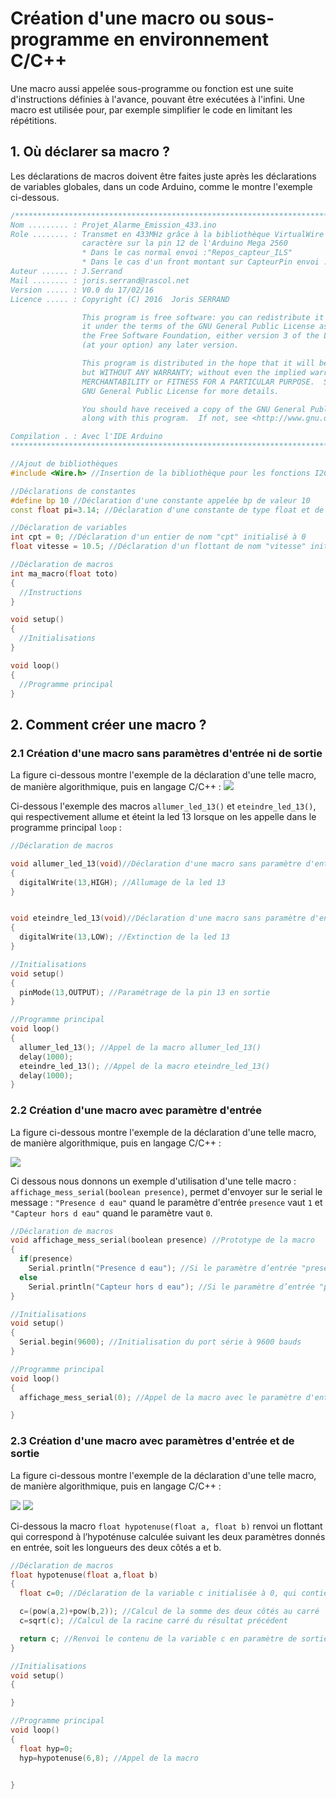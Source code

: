 # Création d'une macro ou sous-programme en environnement C/C++

Une macro aussi appelée sous-programme ou fonction est une suite d'instructions définies à l'avance, pouvant être exécutées à l'infini. Une macro est utilisée pour, par exemple simplifier le code en limitant les répétitions.

## 1. Où déclarer sa macro ?

Les déclarations de macros doivent être faites juste après les déclarations de variables globales, dans un code Arduino, comme le montre l'exemple ci-dessous.

```c++
/**************************************************************************************************
Nom ......... : Projet_Alarme_Emission_433.ino
Role ........ : Transmet en 433MHz grâce à la bibliothèque VirtualWire une chaîne de
                caractère sur la pin 12 de l'Arduino Mega 2560
                * Dans le cas normal envoi :"Repos_capteur_ILS"
                * Dans le cas d'un front montant sur CapteurPin envoi : "Alerte_capteur_ILS"
Auteur ...... : J.Serrand
Mail ........ : joris.serrand@rascol.net
Version ..... : V0.0 du 17/02/16
Licence ..... : Copyright (C) 2016  Joris SERRAND

                This program is free software: you can redistribute it and/or modify
                it under the terms of the GNU General Public License as published by
                the Free Software Foundation, either version 3 of the License, or
                (at your option) any later version.

                This program is distributed in the hope that it will be useful,
                but WITHOUT ANY WARRANTY; without even the implied warranty of
                MERCHANTABILITY or FITNESS FOR A PARTICULAR PURPOSE.  See the
                GNU General Public License for more details.

                You should have received a copy of the GNU General Public License
                along with this program.  If not, see <http://www.gnu.org/licenses/>

Compilation . : Avec l'IDE Arduino
****************************************************************************************************/

//Ajout de bibliothèques
#include <Wire.h> //Insertion de la bibliothèque pour les fonctions I2C

//Déclarations de constantes
#define bp 10 //Déclaration d'une constante appelée bp de valeur 10
const float pi=3.14; //Déclaration d'une constante de type float et de nom "pi" initialisée à 3.14

//Déclaration de variables
int cpt = 0; //Déclaration d'un entier de nom "cpt" initialisé à 0
float vitesse = 10.5; //Déclaration d'un flottant de nom "vitesse" initialisé à 10.5

//Déclaration de macros
int ma_macro(float toto)
{
  //Instructions
}

void setup()
{
  //Initialisations
}

void loop()
{
  //Programme principal
}

```

## 2. Comment créer une macro ?

### 2.1 Création d'une macro sans paramètres d'entrée ni de sortie

La figure ci-dessous montre l'exemple de la déclaration d'une telle macro, de manière algorithmique, puis en langage C/C++ :
![](figures/macro_sans_param_contour.svg)

Ci-dessous l'exemple des macros ```allumer_led_13()``` et ```eteindre_led_13()```, qui respectivement allume et éteint la led 13 lorsque on les appelle dans le programme principal ```loop``` :

```c++
//Déclaration de macros

void allumer_led_13(void)//Déclaration d'une macro sans paramètre d'entrée ni de sortie
{
  digitalWrite(13,HIGH); //Allumage de la led 13
}


void eteindre_led_13(void)//Déclaration d'une macro sans paramètre d'entrée ni de sortie
{
  digitalWrite(13,LOW); //Extinction de la led 13
}

//Initialisations
void setup()
{
  pinMode(13,OUTPUT); //Paramétrage de la pin 13 en sortie
}

//Programme principal
void loop()
{
  allumer_led_13(); //Appel de la macro allumer_led_13()
  delay(1000);
  eteindre_led_13(); //Appel de la macro eteindre_led_13()
  delay(1000);
}
```

### 2.2 Création d'une macro avec paramètre d'entrée

La figure ci-dessous montre l'exemple de la déclaration d'une telle macro, de manière algorithmique, puis en langage C/C++ :

![](figures/macro_avec_param-entree_contour.svg)


Ci dessous nous donnons un exemple d'utilisation d'une telle macro : ```affichage_mess_serial(boolean presence)```, permet d'envoyer sur le serial le message : ```"Presence d eau"``` quand le paramètre d'entrée ```presence``` vaut ```1``` et ```"Capteur hors d eau"``` quand le paramètre vaut ```0```.


```c++
//Déclaration de macros
void affichage_mess_serial(boolean presence) //Prototype de la macro
{
  if(presence)
    Serial.println("Presence d eau"); //Si le paramètre d’entrée "presence" vaut 1 affichage de "Presence d eau"
  else
    Serial.println("Capteur hors d eau"); //Si le paramètre d’entrée "presence" vaut 0 affichage de "Capteur hors d eau"
}

//Initialisations
void setup()
{
  Serial.begin(9600); //Initialisation du port série à 9600 bauds
}

//Programme principal
void loop()
{
  affichage_mess_serial(0); //Appel de la macro avec le paramètre d'entrée à 0, aura pour effet d'envoyer sur le serial le message : "Capteur hors d eau"

}
```


### 2.3 Création d'une macro avec paramètres d'entrée et de sortie

La figure ci-dessous montre l'exemple de la déclaration d'une telle macro, de manière algorithmique, puis en langage C/C++ :

![](figures/macro_avec_param-entree_sortie_contour_algo.svg)
![](figures/macro_avec_param-entree_sortie_contour_c.svg)


Ci-dessous la macro ```float hypotenuse(float a, float b)``` renvoi un flottant qui correspond à l’hypoténuse calculée suivant les deux paramètres donnés en entrée, soit les longueurs des deux côtés a et b.

```c++
//Déclaration de macros
float hypotenuse(float a,float b)
{
  float c=0; //Déclaration de la variable c initialisée à 0, qui contiendra le résultat

  c=(pow(a,2)+pow(b,2)); //Calcul de la somme des deux côtés au carré
  c=sqrt(c); //Calcul de la racine carré du résultat précédent

  return c; //Renvoi le contenu de la variable c en paramètre de sortie de la macro  
}

//Initialisations
void setup()
{

}

//Programme principal
void loop()
{
  float hyp=0;
  hyp=hypotenuse(6,8); //Appel de la macro


}
```

